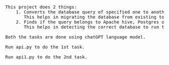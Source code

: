 <pre>This project does 2 things:
    1. Converts the database query of specified one to another specified database.
       This helps in migrating the database from existing to new.
    2. Finds if the query belongs to Apache hive, Postgres or MongoDB
       This helps in detecting the correct database to run the query if an application has multiple databases.
       
Both the tasks are done using chatGPT language model.
       
Run api.py to do the 1st task.

Run api1.py to do the 2nd task.
</pre>
